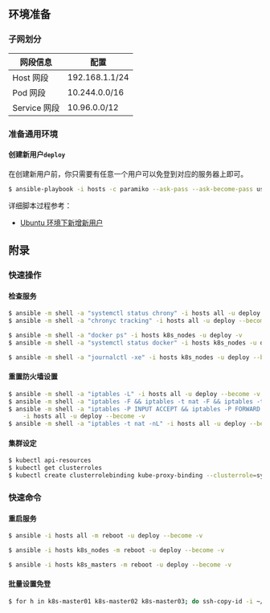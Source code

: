 ## 环境准备
### 子网划分

| 网段信息      | 配置           |
| ------------ | --------------|
| Host 网段    | 192.168.1.1/24 |
| Pod 网段     | 10.244.0.0/16  |
| Service 网段 | 10.96.0.0/12   |

### 准备通用环境

#### 创建新用户`deploy`

在创建新用户前，你只需要有任意一个用户可以免登到对应的服务器上即可。

```bash
$ ansible-playbook -i hosts -c paramiko --ask-pass --ask-become-pass user-deploy.yml -v
```

详细脚本过程参考：

- [Ubuntu 环境下新增新用户](01.add-deploy-user.md)

## 附录

### 快速操作

#### 检查服务

```bash
$ ansible -m shell -a "systemctl status chrony" -i hosts all -u deploy --become -v
$ ansible -m shell -a "chronyc tracking" -i hosts all -u deploy --become -v

$ ansible -m shell -a "docker ps" -i hosts k8s_nodes -u deploy -v
$ ansible -m shell -a "systemctl status docker" -i hosts k8s_nodes -u deploy --become -v

$ ansible -m shell -a "journalctl -xe" -i hosts k8s_nodes -u deploy --become -v
```

#### 重置防火墙设置

```bash
$ ansible -m shell -a "iptables -L" -i hosts all -u deploy --become -v
$ ansible -m shell -a "iptables -F && iptables -t nat -F && iptables -t mangle -F && iptables -X" -i hosts all -u deploy --become -v
$ ansible -m shell -a "iptables -P INPUT ACCEPT && iptables -P FORWARD ACCEPT && iptables -P OUTPUT ACCEPT && iptables -F" \
    -i hosts all -u deploy --become -v
$ ansible -m shell -a "iptables -t nat -nL" -i hosts all -u deploy --become -v
```

#### 集群设定

```bash
$ kubectl api-resources
$ kubectl get clusterroles 
$ kubectl create clusterrolebinding kube-proxy-binding --clusterrole=system:node-proxier --user=kube-proxy
```

### 快速命令

#### 重启服务

```bash
$ ansible -i hosts all -m reboot -u deploy --become -v

$ ansible -i hosts k8s_nodes -m reboot -u deploy --become -v

$ ansible -i hosts k8s_masters -m reboot -u deploy --become -v
```
#### 批量设置免登

```bash
$ for h in k8s-master01 k8s-master02 k8s-master03; do ssh-copy-id -i ~/.ssh/id_rsa.pub james@$h; done
```